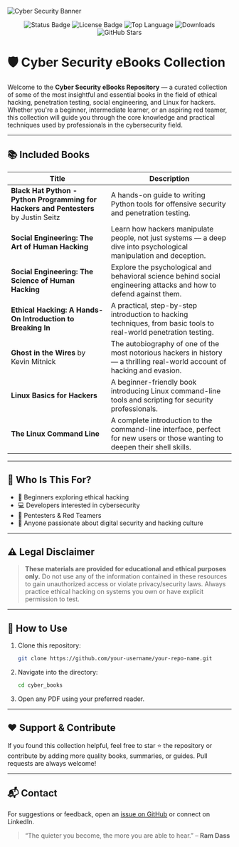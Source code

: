 ![Cyber Security Banner](https://raw.githubusercontent.com/Abdalrhman-Islam/cyber_books/main/banner.jpg)

<p align="center">
  <img src="https://img.shields.io/badge/Status-Active-brightgreen" alt="Status Badge" />
  <img src="https://img.shields.io/badge/License-Educational-blue" alt="License Badge" />
  <img src="https://img.shields.io/github/languages/top/Abdalrhman-Islam/cyber_books" alt="Top Language" />
  <img src="https://img.shields.io/github/downloads/Abdalrhman-Islam/cyber_books/total?color=success" alt="Downloads" />
  <img src="https://img.shields.io/github/stars/Abdalrhman-Islam/cyber_books?style=social" alt="GitHub Stars" />
</p>

# 🛡️ Cyber Security eBooks Collection

Welcome to the **Cyber Security eBooks Repository** — a curated collection of some of the most insightful and essential books in the field of ethical hacking, penetration testing, social engineering, and Linux for hackers. Whether you're a beginner, intermediate learner, or an aspiring red teamer, this collection will guide you through the core knowledge and practical techniques used by professionals in the cybersecurity field.

---

## 📚 Included Books

| Title                                                                                | Description                                                                                                                 |
| ------------------------------------------------------------------------------------ | --------------------------------------------------------------------------------------------------------------------------- |
| **Black Hat Python - Python Programming for Hackers and Pentesters** by Justin Seitz | A hands-on guide to writing Python tools for offensive security and penetration testing.                                    |
| **Social Engineering: The Art of Human Hacking**                                     | Learn how hackers manipulate people, not just systems — a deep dive into psychological manipulation and deception.          |
| **Social Engineering: The Science of Human Hacking**                                 | Explore the psychological and behavioral science behind social engineering attacks and how to defend against them.          |
| **Ethical Hacking: A Hands-On Introduction to Breaking In**                          | A practical, step-by-step introduction to hacking techniques, from basic tools to real-world penetration testing.           |
| **Ghost in the Wires** by Kevin Mitnick                                              | The autobiography of one of the most notorious hackers in history — a thrilling real-world account of hacking and evasion.  |
| **Linux Basics for Hackers**                                                         | A beginner-friendly book introducing Linux command-line tools and scripting for security professionals.                     |
| **The Linux Command Line**                                                           | A complete introduction to the command-line interface, perfect for new users or those wanting to deepen their shell skills. |

---

## 🚀 Who Is This For?

* 🔰 Beginners exploring ethical hacking
* 💻 Developers interested in cybersecurity
* 🧠 Pentesters & Red Teamers
* 📖 Anyone passionate about digital security and hacking culture

---

## ⚠️ Legal Disclaimer

> **These materials are provided for educational and ethical purposes only.**
> Do not use any of the information contained in these resources to gain unauthorized access or violate privacy/security laws.
> Always practice ethical hacking on systems you own or have explicit permission to test.

---

## 📂 How to Use

1. Clone this repository:

   ```bash
   git clone https://github.com/your-username/your-repo-name.git
   ```
2. Navigate into the directory:

   ```bash
   cd cyber_books
   ```
3. Open any PDF using your preferred reader.

---

## ❤️ Support & Contribute

If you found this collection helpful, feel free to star ⭐ the repository or contribute by adding more quality books, summaries, or guides. Pull requests are always welcome!

---

## 📬 Contact

For suggestions or feedback, open an [issue on GitHub](https://github.com/your-username/your-repo-name/issues) or connect on LinkedIn.

> “The quieter you become, the more you are able to hear.” – **Ram Dass**
